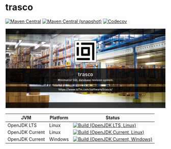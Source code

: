 trasco
===

[![Maven Central](https://img.shields.io/maven-central/v/com.io7m.trasco/com.io7m.trasco.svg?style=flat-square)](http://search.maven.org/#search%7Cga%7C1%7Cg%3A%22com.io7m.trasco%22)
[![Maven Central (snapshot)](https://img.shields.io/nexus/s/https/s01.oss.sonatype.org/com.io7m.trasco/com.io7m.trasco.svg?style=flat-square)](https://s01.oss.sonatype.org/content/repositories/snapshots/com/io7m/trasco/)
[![Codecov](https://img.shields.io/codecov/c/github/io7m/trasco.svg?style=flat-square)](https://codecov.io/gh/io7m/trasco)

![trasco](./src/site/resources/trasco.jpg?raw=true)

| JVM             | Platform | Status |
|-----------------|----------|--------|
| OpenJDK LTS     | Linux    | [![Build (OpenJDK LTS, Linux)](https://img.shields.io/github/workflow/status/io7m/trasco/main-openjdk_lts-linux)](https://github.com/io7m/trasco/actions?query=workflow%3Amain-openjdk_lts-linux) |
| OpenJDK Current | Linux    | [![Build (OpenJDK Current, Linux)](https://img.shields.io/github/workflow/status/io7m/trasco/main-openjdk_current-linux)](https://github.com/io7m/trasco/actions?query=workflow%3Amain-openjdk_current-linux)
| OpenJDK Current | Windows  | [![Build (OpenJDK Current, Windows)](https://img.shields.io/github/workflow/status/io7m/trasco/main-openjdk_current-windows)](https://github.com/io7m/trasco/actions?query=workflow%3Amain-openjdk_current-windows)


